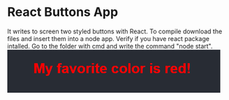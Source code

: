 # React Buttons App
It writes to screen two styled buttons with React.
To compile download the files and insert them into a node app.
Verify if you have react package intalled.
Go to the folder with cmd and write the command "node start".
![image](image.png)
